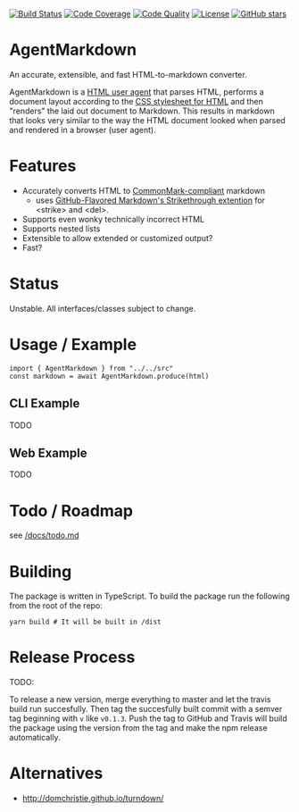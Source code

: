 [![Build Status](https://travis-ci.org/activescott/agentmarkdown.svg)](https://travis-ci.org/activescott/agentmarkdown)
[![Code Coverage](https://api.codacy.com/project/badge/Coverage/6469e8003872412296b5b87a672240d4)](https://www.codacy.com/app/activescott/agentmarkdown?utm_source=github.com&utm_medium=referral&utm_content=activescott/agentmarkdown&utm_campaign=Badge_Coverage)
[![Code Quality](https://api.codacy.com/project/badge/Grade/1b9057ec20bb473295303334bfd2ccd8)](https://app.codacy.com/app/activescott/agentmarkdown?utm_source=github.com&utm_medium=referral&utm_content=activescott/agentmarkdown&utm_campaign=Badge_Grade_Dashboard)
[![License](https://img.shields.io/github/license/activescott/agentmarkdown.svg)](https://github.com/activescott/agentmarkdown/blob/master/LICENSE)
[![GitHub stars](https://img.shields.io/github/stars/activescott/agentmarkdown.svg?style=social)](https://github.com/activescott/agentmarkdown)

# AgentMarkdown

An accurate, extensible, and fast HTML-to-markdown converter.

AgentMarkdown is a [HTML user agent](https://en.wikipedia.org/wiki/User_agent) that parses HTML, performs a document layout according to the [CSS stylesheet for HTML](https://html.spec.whatwg.org/multipage/rendering.html#the-css-user-agent-style-sheet-and-presentational-hints) and then "renders" the laid out document to Markdown. This results in markdown that looks very similar to the way the HTML document looked when parsed and rendered in a browser (user agent).

# Features

- Accurately converts HTML to [CommonMark-compliant](https://commonmark.org/) markdown
  - uses [GitHub-Flavored Markdown's Strikethrough extention](https://github.github.com/gfm/#strikethrough-extension-) for &lt;strike&gt; and &lt;del&gt;.
- Supports even wonky technically incorrect HTML
- Supports nested lists
- Extensible to allow extended or customized output?
- Fast?

# Status

Unstable. All interfaces/classes subject to change.

# Usage / Example

```
import { AgentMarkdown } from "../../src"
const markdown = await AgentMarkdown.produce(html)
```

## CLI Example

TODO

## Web Example

TODO

# Todo / Roadmap

see [/docs/todo.md](docs/todo.md)

# Building

The package is written in TypeScript. To build the package run the following from the root of the repo:

    yarn build # It will be built in /dist

# Release Process

TODO:

To release a new version, merge everything to master and let the travis build run succesfully. Then tag the succesfully built commit with a semver tag beginning with `v` like `v0.1.3`. Push the tag to GitHub and Travis will build the package using the version from the tag and make the npm release automatically.

# Alternatives

- http://domchristie.github.io/turndown/
